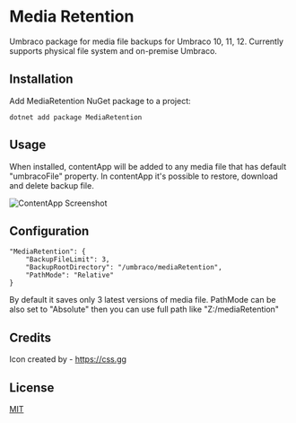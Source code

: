 
# Media Retention

Umbraco package for media file backups for Umbraco 10, 11, 12.
Currently supports physical file system and on-premise Umbraco.

## Installation

Add MediaRetention NuGet package to a project:

```
dotnet add package MediaRetention
```
    
## Usage

When installed, contentApp will be added to any media file that has default "umbracoFile" property. In contentApp it's possible to restore, download and delete backup file.

![ContentApp Screenshot](https://raw.github.com/JurisAlunans/MediaRetention/main/screenshots/contentApp.png)

## Configuration

```  
"MediaRetention": {
    "BackupFileLimit": 3,
    "BackupRootDirectory": "/umbraco/mediaRetention",
    "PathMode": "Relative"
}
```

By default it saves only 3 latest versions of media file.
PathMode can be also set to "Absolute" then you can use full path like "Z:/mediaRetention"


## Credits

Icon created by - https://css.gg
## License

[MIT](https://opensource.org/license/mit/)

